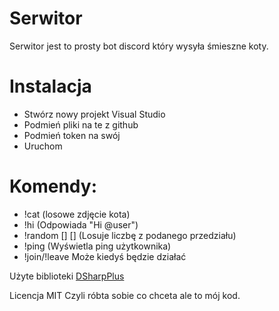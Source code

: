 # Serwitor



Serwitor jest to prosty bot discord który wysyła śmieszne koty.


# Instalacja

  - Stwórz nowy projekt Visual Studio
  - Podmień pliki na te z github
  - Podmień token na swój
  - Uruchom


# Komendy:
  - !cat (losowe zdjęcie kota)
  - !hi (Odpowiada "Hi @user")
  - !random [] [] (Losuje liczbę z podanego przedziału)
  - !ping (Wyświetla ping użytkownika)
  - !join/!leave Może kiedyś będzie działać

Użyte biblioteki
[DSharpPlus](https://dsharpplus.emzi0767.com/articles/intro.html)

Licencja MIT
Czyli róbta sobie co chceta ale to mój kod.


